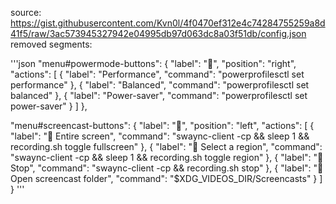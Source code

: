 source: https://gist.githubusercontent.com/Kvn0l/4f0470ef312e4c74284755259a8d41f5/raw/3ac573945327942e04995db97d063dc8a03f51db/config.json
removed segments:

'''json
      "menu#powermode-buttons": {
        "label": "", 
        "position": "right",
        "actions": [ 
          {
            "label": "Performance",
            "command": "powerprofilesctl set performance"
          },
          {
            "label": "Balanced",
            "command": "powerprofilesctl set balanced"
          },
          {
            "label": "Power-saver",
            "command": "powerprofilesctl set power-saver"
          }
        ]
      },
  
 "menu#screencast-buttons": {
        "label": "",
        "position": "left",
        "actions": [
          {
            "label": "   Entire screen",
            "command": "swaync-client -cp && sleep 1 && recording.sh toggle fullscreen"
          },
          {
            "label": "   Select a region",
            "command": "swaync-client -cp && sleep 1 && recording.sh toggle region"
          },
          {
            "label": "   Stop",
            "command": "swaync-client -cp && recording.sh stop"
          },
          {
            "label": "   Open screencast folder",
            "command": "$XDG_VIDEOS_DIR/Screencasts"
          }
        ]
      }
'''
